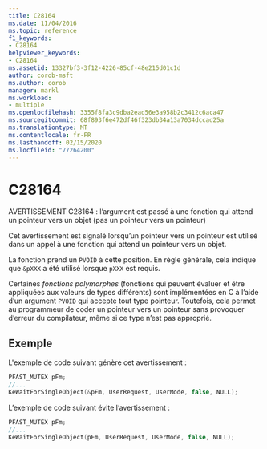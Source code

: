 ```yaml
---
title: C28164
ms.date: 11/04/2016
ms.topic: reference
f1_keywords:
- C28164
helpviewer_keywords:
- C28164
ms.assetid: 13327bf3-3f12-4226-85cf-48e215d01c1d
author: corob-msft
ms.author: corob
manager: markl
ms.workload:
- multiple
ms.openlocfilehash: 3355f8fa3c9dba2ead56e3a958b2c3412c6aca47
ms.sourcegitcommit: 68f893f6e472df46f323db34a13a7034dccad25a
ms.translationtype: MT
ms.contentlocale: fr-FR
ms.lasthandoff: 02/15/2020
ms.locfileid: "77264200"
---
```

# <a name="c28164"></a>C28164
AVERTISSEMENT C28164 : l’argument est passé à une fonction qui attend un pointeur vers un objet (pas un pointeur vers un pointeur)

 Cet avertissement est signalé lorsqu’un pointeur vers un pointeur est utilisé dans un appel à une fonction qui attend un pointeur vers un objet.

 La fonction prend un `PVOID` à cette position. En règle générale, cela indique que `&pXXX` a été utilisé lorsque `pXXX` est requis.

 Certaines *fonctions polymorphes* (fonctions qui peuvent évaluer et être appliquées aux valeurs de types différents) sont implémentées en C à l’aide d’un argument `PVOID` qui accepte tout type pointeur. Toutefois, cela permet au programmeur de coder un pointeur vers un pointeur sans provoquer d’erreur du compilateur, même si ce type n’est pas approprié.

## <a name="example"></a>Exemple
 L'exemple de code suivant génère cet avertissement :

```cpp
PFAST_MUTEX pFm;
//...
KeWaitForSingleObject(&pFm, UserRequest, UserMode, false, NULL);
```

 L’exemple de code suivant évite l’avertissement :

```cpp
PFAST_MUTEX pFm;
//...
KeWaitForSingleObject(pFm, UserRequest, UserMode, false, NULL);
```

